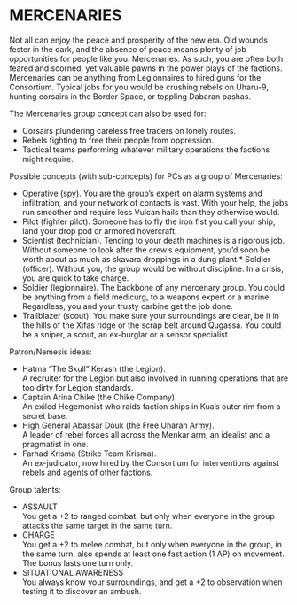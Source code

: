 # MERCENARIES

Not all can enjoy the peace and prosperity of the new era.
Old wounds fester in the dark, and the absence of peace means plenty of job opportunities for people like you: Mercenaries.
As such, you are often both feared and scorned, yet valuable pawns in the power plays of the factions.
Mercenaries can be anything from Legionnaires to hired guns for the Consortium.
Typical jobs for you would be crushing rebels on Uharu-9, hunting corsairs in the Border Space, or toppling Dabaran pashas.

The Mercenaries group concept can also be used for:

* Corsairs plundering careless free traders on lonely routes.
* Rebels fighting to free their people from oppression.
* Tactical teams performing whatever military operations the factions might require.

Possible concepts (with sub-concepts) for PCs as a group of Mercenaries:

* Operative (spy). You are the group’s expert on alarm systems and infiltration, and your network of contacts is vast. With your help, the jobs run smoother and require less Vulcan hails than they otherwise would.
* Pilot (fighter pilot). Someone has to fly the iron fist you call your ship, land your drop pod or armored hovercraft.
* Scientist (technician). Tending to your death machines is a rigorous job. Without someone to look after the crew’s equipment, you’d soon be worth about as much as skavara droppings in a dung plant.* Soldier (officer). Without you, the group would be without discipline. In a crisis, you are quick to take charge.
* Soldier (legionnaire). The backbone of any mercenary group. You could be anything from a field medicurg, to a weapons expert or a marine. Regardless, you and your trusty carbine get the job done.
* Trailblazer (scout). You make sure your surroundings are clear, be it in the hills of the Xifas ridge or the scrap belt around Qugassa. You could be a sniper, a scout, an ex-burglar or a sensor specialist.

Patron/Nemesis ideas:

* Hatma “The Skull” Kerash (the Legion).</br>
A recruiter for the Legion but also involved in running operations that are too dirty for Legion standards.
* Captain Arina Chike (the Chike Company).</br>
An exiled Hegemonist who raids faction ships in Kua’s outer rim from a secret base. 
* High General Abassar Douk (the Free Uharan Army).</br>
A leader of rebel forces all across the Menkar arm, an idealist and a pragmatist in one.
* Farhad Krisma (Strike Team Krisma).</br>
An ex-judicator, now hired by the Consortium for interventions against rebels and agents of other factions.

Group talents:

* ASSAULT</br>
You get a +2 to ranged combat, but only when everyone in the group attacks the same target in the same turn. 
* CHARGE</br>
You get a +2 to melee combat, but only when everyone in the group, in the same turn, also spends at least one fast action (1 AP) on movement. The bonus lasts one turn only.
* SITUATIONAL AWARENESS</br>
You always know your surroundings, and get a +2 to observation when testing it to discover an ambush.